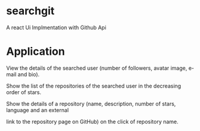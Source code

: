 # searchgit
A react Ui Implmentation with  Github Api

# Application  
View the details of the searched user (number of followers, avatar image, e-mail and bio).

Show the list of the repositories of the searched user in the decreasing order of stars.

Show the details of a repository (name, description, number of stars, language and an external 

link to the repository page on GitHub) on the click of repository name.
